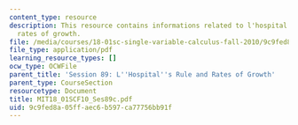 ```yaml
---
content_type: resource
description: This resource contains informations related to l'hospital's rule and
  rates of growth.
file: /media/courses/18-01sc-single-variable-calculus-fall-2010/9c9fed8a05ffaec6b597ca77756bb91f_MIT18_01SCF10_Ses89c.pdf
file_type: application/pdf
learning_resource_types: []
ocw_type: OCWFile
parent_title: 'Session 89: L''Hospital''s Rule and Rates of Growth'
parent_type: CourseSection
resourcetype: Document
title: MIT18_01SCF10_Ses89c.pdf
uid: 9c9fed8a-05ff-aec6-b597-ca77756bb91f
---
```

